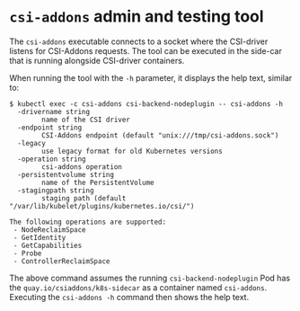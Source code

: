 # `csi-addons` admin and testing tool

The `csi-addons` executable connects to a socket where the CSI-driver listens
for CSI-Addons requests. The tool can be executed in the side-car that is
running alongside CSI-driver containers.

When running the tool with the `-h` parameter, it displays the help text,
similar to:

```console
$ kubectl exec -c csi-addons csi-backend-nodeplugin -- csi-addons -h
  -drivername string
    	name of the CSI driver
  -endpoint string
    	CSI-Addons endpoint (default "unix:///tmp/csi-addons.sock")
  -legacy
    	use legacy format for old Kubernetes versions
  -operation string
    	csi-addons operation
  -persistentvolume string
    	name of the PersistentVolume
  -stagingpath string
    	staging path (default "/var/lib/kubelet/plugins/kubernetes.io/csi/")

The following operations are supported:
 - NodeReclaimSpace
 - GetIdentity
 - GetCapabilities
 - Probe
 - ControllerReclaimSpace
```

The above command assumes the running `csi-backend-nodeplugin` Pod has the
`quay.io/csiaddons/k8s-sidecar` as a container named `csi-addons`. Executing
the `csi-addons -h` command then shows the help text.
